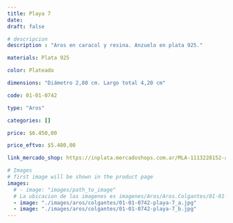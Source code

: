 ```yaml
---
title: Playa 7
date: 
draft: false

# descripcion
description : "Aros en caracol y resina. Anzuelo en plata 925."

materials: Plata 925

color: Plateado

dimensions: "Diámetro 2,80 cm. Largo total 4,20 cm"

code: 01-01-0742

type: "Aros"

categories: []

price: $6.450,00

price_eftvo: $5.480,00

link_mercado_shop: https://inplata.mercadoshops.com.ar/MLA-1113228152-aros-colgantes-caracol-y-plata-925---playa-7-_JM

# Images
# first image will be shown in the product page
images:
  # - image: "images/path_to_image"
  # La ubicacion de las imagenes es imagenes/Aros/Aros.Colgantes/01-01-0742-playa-7
  - image: "./images/aros/colgantes/01-01-0742-playa-7_a.jpg"
  - image: "./images/aros/colgantes/01-01-0742-playa-7_b.jpg"
---
```

